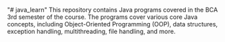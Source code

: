 "# java_learn"
This repository contains Java programs covered in the BCA 3rd semester of the course.
The programs cover various core Java concepts, including Object-Oriented Programming (OOP),
data structures, exception handling, multithreading, file handling, and more.
